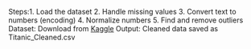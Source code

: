  Steps:1. Load the dataset
2. Handle missing values
3. Convert text to numbers (encoding)
4. Normalize numbers
5. Find and remove outliers
Dataset: Download from [Kaggle](https://www.kaggle.com/datasets/yasserh/titanic-dataset)
Output: Cleaned data saved as Titanic_Cleaned.csv
